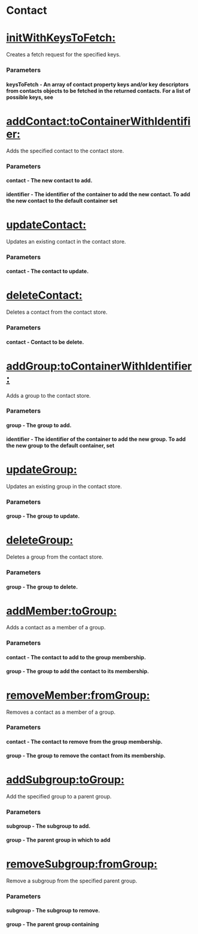 # Contact
# [initWithKeysToFetch:](https://developer.apple.com/tutorials/data/documentation/contacts/cncontactfetchrequest/1403020-initwithkeystofetch.json?language=objc)
 Creates a fetch request for the specified keys.
### Parameters
#### keysToFetch - An array of contact property keys and/or key descriptors from contacts objects to be fetched in the returned contacts. For a list of possible keys, see 

# [addContact:toContainerWithIdentifier:](https://developer.apple.com/tutorials/data/documentation/contacts/cnsaverequest/1403036-addcontact.json?language=objc)
 Adds the specified contact to the contact store.
### Parameters
#### contact - The new contact to add.
#### identifier - The identifier of the container to add the new contact. To add the new contact to the default container set 

# [updateContact:](https://developer.apple.com/tutorials/data/documentation/contacts/cnsaverequest/1403074-updatecontact.json?language=objc)
 Updates an existing contact in the contact store.
### Parameters
#### contact - The contact to update.

# [deleteContact:](https://developer.apple.com/tutorials/data/documentation/contacts/cnsaverequest/1402970-deletecontact.json?language=objc)
 Deletes a contact from the contact store.
### Parameters
#### contact - Contact to be delete.

# [addGroup:toContainerWithIdentifier:](https://developer.apple.com/tutorials/data/documentation/contacts/cnsaverequest/1402821-addgroup.json?language=objc)
 Adds a group to the contact store.
### Parameters
#### group - The group to add.
#### identifier - The identifier of the container to add the new group. To add the new group to the default container, set 

# [updateGroup:](https://developer.apple.com/tutorials/data/documentation/contacts/cnsaverequest/1403387-updategroup.json?language=objc)
 Updates an existing group in the contact store.
### Parameters
#### group - The group to update.

# [deleteGroup:](https://developer.apple.com/tutorials/data/documentation/contacts/cnsaverequest/1402859-deletegroup.json?language=objc)
 Deletes a group from the contact store.
### Parameters
#### group - The group to delete.

# [addMember:toGroup:](https://developer.apple.com/tutorials/data/documentation/contacts/cnsaverequest/1403180-addmember.json?language=objc)
 Adds a contact as a member of a group.
### Parameters
#### contact - The contact to add to the group membership.
#### group - The group to add the contact to its membership.

# [removeMember:fromGroup:](https://developer.apple.com/tutorials/data/documentation/contacts/cnsaverequest/1403373-removemember.json?language=objc)
 Removes a contact as a member of a group.
### Parameters
#### contact - The contact to remove from the group membership.
#### group - The group to remove the contact from its membership.

# [addSubgroup:toGroup:](https://developer.apple.com/tutorials/data/documentation/contacts/cnsaverequest/1403342-addsubgroup.json?language=objc)
 Add the specified group to a parent group.
### Parameters
#### subgroup - The subgroup to add.
#### group - The parent group in which to add 

# [removeSubgroup:fromGroup:](https://developer.apple.com/tutorials/data/documentation/contacts/cnsaverequest/1403018-removesubgroup.json?language=objc)
 Remove a subgroup from the specified parent group.
### Parameters
#### subgroup - The subgroup to remove.
#### group - The parent group containing 

